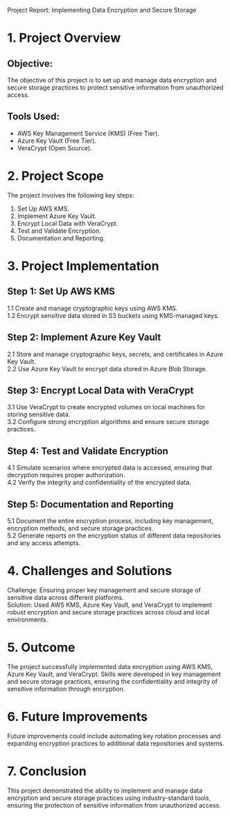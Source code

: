 Project Report: Implementing Data Encryption and Secure Storage

# 1. Project Overview
 
## Objective:
 
The objective of this project is to set up and manage data encryption and secure storage practices to protect sensitive information from unauthorized access.
 
## Tools Used:
 
- AWS Key Management Service (KMS) (Free Tier).  
 - Azure Key Vault (Free Tier).  
 - VeraCrypt (Open Source).
 
# 2. Project Scope
 
The project involves the following key steps:  
 1. Set Up AWS KMS.  
 2. Implement Azure Key Vault.  
 3. Encrypt Local Data with VeraCrypt.  
 4. Test and Validate Encryption.  
 5. Documentation and Reporting.
 
# 3. Project Implementation
 
## Step 1: Set Up AWS KMS
 
1.1 Create and manage cryptographic keys using AWS KMS.  
 1.2 Encrypt sensitive data stored in S3 buckets using KMS-managed keys.
 
## Step 2: Implement Azure Key Vault
 
2.1 Store and manage cryptographic keys, secrets, and certificates in Azure Key Vault.  
 2.2 Use Azure Key Vault to encrypt data stored in Azure Blob Storage.
 
## Step 3: Encrypt Local Data with VeraCrypt
 
3.1 Use VeraCrypt to create encrypted volumes on local machines for storing sensitive data.  
 3.2 Configure strong encryption algorithms and ensure secure storage practices.
 
## Step 4: Test and Validate Encryption
 
4.1 Simulate scenarios where encrypted data is accessed, ensuring that decryption requires proper authorization.  
 4.2 Verify the integrity and confidentiality of the encrypted data.
 
## Step 5: Documentation and Reporting
 
5.1 Document the entire encryption process, including key management, encryption methods, and secure storage practices.  
 5.2 Generate reports on the encryption status of different data repositories and any access attempts.
 
# 4. Challenges and Solutions
 
Challenge: Ensuring proper key management and secure storage of sensitive data across different platforms.  
 Solution: Used AWS KMS, Azure Key Vault, and VeraCrypt to implement robust encryption and secure storage practices across cloud and local environments.
 
# 5. Outcome
 
The project successfully implemented data encryption using AWS KMS, Azure Key Vault, and VeraCrypt. Skills were developed in key management and secure storage practices, ensuring the confidentiality and integrity of sensitive information through encryption.
 
# 6. Future Improvements
 
Future improvements could include automating key rotation processes and expanding encryption practices to additional data repositories and systems.
 
# 7. Conclusion
 
This project demonstrated the ability to implement and manage data encryption and secure storage practices using industry-standard tools, ensuring the protection of sensitive information from unauthorized access.